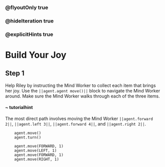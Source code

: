 ### @flyoutOnly true
### @hideIteration true
### @explicitHints true

# Build Your Joy

## Step 1
Help Riley by instructing the Mind Worker to collect each item that brings her joy. Use the ``||agent.agent move()||`` block to navigate the Mind Worker around. Make sure the Mind Worker walks through each of the three items.

#### ~ tutorialhint 
The most direct path involves moving the Mind Worker ``||agent.forward 2||``, ``||agent.left 3||``, ``||agent.forward 4||``, and ``||agent.right 2||``.


```ghost
    agent.move()
    agent.turn()
```
```template
    agent.move(FORWARD, 1)
    agent.move(LEFT, 1)
    agent.move(FORWARD, 1)
    agent.move(RIGHT, 1)
```